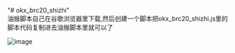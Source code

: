 "# okx_brc20_shizhi"  
油猴脚本自己在谷歌浏览器里下载,然后创建一个脚本把okx_brc20_shizhi.js里的脚本代码复制进去油猴脚本里就可以了

![image](https://github.com/lovecode1991/okx_brc20_shizhi/assets/31678712/85a3e3f6-ffb3-4cf5-a200-27d6cbbae6be)
